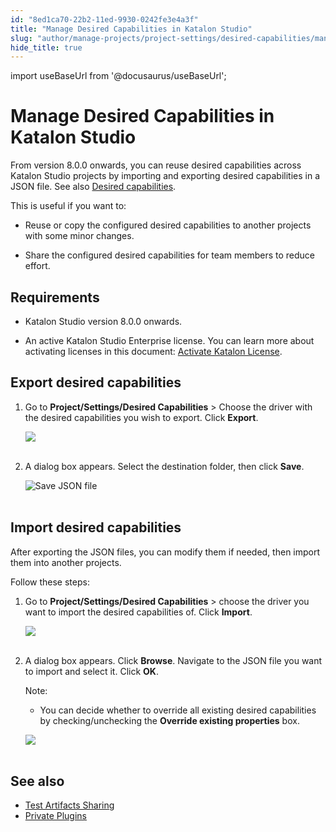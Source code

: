```yaml
---
id: "8ed1ca70-22b2-11ed-9930-0242fe3e4a3f"
title: "Manage Desired Capabilities in Katalon Studio"
slug: "author/manage-projects/project-settings/desired-capabilities/manage-desired-capabilities-in-katalon-studio"
hide_title: true
---
```

import useBaseUrl from '@docusaurus/useBaseUrl';


# <a id="id" class="anchor_top_offset"/><a id="ariaid-title1" class="anchor_top_offset"/>Manage Desired Capabilities in <span xmlns="http://www.w3.org/1999/xhtml" className="ph">Katalon Studio</span> 

<p xmlns="http://www.w3.org/1999/xhtml" className="p">From version 8.0.0 onwards, you can reuse desired capabilities   across Katalon Studio projects by importing and exporting desired   capabilities in a JSON file. See also <a className="xref" href="/docs/author/manage-projects/project-settings/desired-capabilities/introduction-to-desired-capabilities-in-katalon-studio">Desired     capabilities</a>.</p> 
<div xmlns="http://www.w3.org/1999/xhtml" className="p">This is useful if you want to: <ul className="ul"><li className="li"><p className="p">Reuse or copy the configured
        desired capabilities to another projects with some minor changes.</p></li><li className="li"><p className="p">Share the configured desired capabilities for team members to
        reduce effort.</p></li></ul></div>

## Requirements

<ul xmlns="http://www.w3.org/1999/xhtml" className="ul"><li className="li"><p className="p">Katalon Studio version 8.0.0 onwards.</p></li><li className="li"><p className="p">An active       Katalon Studio Enterprise license. You can learn more about       activating licenses in this document: <a className="xref" href="#">Activate         Katalon License</a>.</p></li></ul> 

## <a id="id_1" class="anchor_top_offset"/>Export desired capabilities

<ol xmlns="http://www.w3.org/1999/xhtml" className="ol"><li className="li">     <p className="p">Go to <strong className="ph b">Project/Settings/Desired Capabilities</strong>       &gt; Choose the driver with the desired capabilities you wish to       export. Click <strong className="ph b">Export</strong>.</p>     <p className="p">       <img className="image" src={useBaseUrl("https://github.com/katalon-studio/docs-images/raw/master/katalon-studio/docs/project-settings-new-ui/KS-DC-Export-DC.png")} /><br /><br />     </p>   </li><li className="li">     <p className="p">A dialog box appears. Select the destination folder, then click       <strong className="ph b">Save</strong>.</p>     <p className="p">       <img className="image" src={useBaseUrl("https://github.com/katalon-studio/docs-images/raw/master/katalon-studio/docs/azure-devops/desired-capabilities-management/export-chrome-save.png")} width={400} alt="Save JSON file" /><br /><br />     </p>   </li></ol> 

## <a id="id_2" class="anchor_top_offset"/>Import desired capabilities

<p xmlns="http://www.w3.org/1999/xhtml" className="p">After exporting the JSON files, you can modify them if needed,   then import them into another projects.</p> 
<p xmlns="http://www.w3.org/1999/xhtml" className="p">Follow these steps:</p> 
<ol xmlns="http://www.w3.org/1999/xhtml" className="ol"><li className="li">     <p className="p">Go to <strong className="ph b">Project/Settings/Desired Capabilities</strong>       &gt; choose the driver you want to import the desired capabilities       of. Click <strong className="ph b">Import</strong>.</p>     <p className="p">       <img className="image" src={useBaseUrl("https://github.com/katalon-studio/docs-images/raw/master/katalon-studio/docs/project-settings-new-ui/KS-DC-Import-DC.png")} /><br /><br />     </p>   </li><li className="li">     <p className="p">A dialog box appears. Click <strong className="ph b">Browse</strong>. Navigate to       the JSON file you want to import and select it. Click       <strong className="ph b">OK</strong>.</p>     <div className="note note note_note"><span className="note__title">Note:</span>        <ul className="ul"><li className="li">You can decide whether to override all existing desired           capabilities by checking/unchecking the <strong className="ph b">Override existing             properties</strong> box.</li></ul>     </div>     <p className="p">       <img className="image" src={useBaseUrl("https://github.com/katalon-studio/docs-images/raw/master/katalon-studio/docs/azure-devops/desired-capabilities-management/chrome_dc.png")} width={400} /><br /><br />     </p>   </li></ol> 

## <a id="id_3" class="anchor_top_offset"/>See also

<ul xmlns="http://www.w3.org/1999/xhtml" className="ul"><li className="li">     <a className="xref" href="/docs/author/manage-test-artifacts/test-artifacts-sharing-in-katalon-studio">Test       Artifacts Sharing</a>   </li><li className="li">     <a className="xref" href="/docs/plugins-and-add-ons/katalon-store/katalon-studio-plugins/private-plugins-in-katalon-studio">Private       Plugins</a>   </li></ul> 
